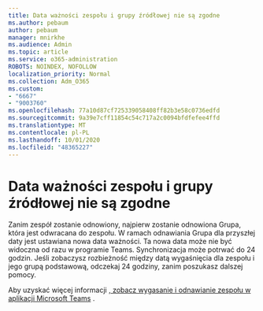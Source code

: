 ```yaml
---
title: Data ważności zespołu i grupy źródłowej nie są zgodne
ms.author: pebaum
author: pebaum
manager: mnirkhe
ms.audience: Admin
ms.topic: article
ms.service: o365-administration
ROBOTS: NOINDEX, NOFOLLOW
localization_priority: Normal
ms.collection: Adm_O365
ms.custom:
- "6667"
- "9003760"
ms.openlocfilehash: 77a10d87cf725339058408ff82b3e58c0736edfd
ms.sourcegitcommit: 9a39e7cff11854c54c717a2c0094bfdfefee4ffd
ms.translationtype: MT
ms.contentlocale: pl-PL
ms.lasthandoff: 10/01/2020
ms.locfileid: "48365227"
---
```

# <a name="expiration-date-of-team-and-underlying-group-dont-match"></a>Data ważności zespołu i grupy źródłowej nie są zgodne

Zanim zespół zostanie odnowiony, najpierw zostanie odnowiona Grupa, która jest odwracana do zespołu. W ramach odnawiania Grupa dla przyszłej daty jest ustawiana nowa data ważności. Ta nowa data może nie być widoczna od razu w programie Teams. Synchronizacja może potrwać do 24 godzin. Jeśli zobaczysz rozbieżność między datą wygaśnięcia dla zespołu i jego grupą podstawową, odczekaj 24 godziny, zanim poszukasz dalszej pomocy.  

Aby uzyskać więcej informacji [, zobacz wygasanie i odnawianie zespołu w aplikacji Microsoft Teams](https://docs.microsoft.com/microsoftteams/team-expiration-renewal)  .
